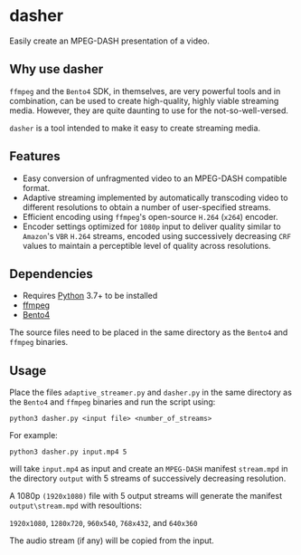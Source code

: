 # dasher
Easily create an MPEG-DASH presentation of a video.

## Why use dasher
`ffmpeg` and the `Bento4` SDK, in themselves, are very powerful tools and in combination, can be used to create high-quality, highly viable streaming media.
However, they are quite daunting to use for the not-so-well-versed. 

`dasher` is a tool intended to make it easy to create streaming media.

## Features
* Easy conversion of unfragmented video to an MPEG-DASH compatible format.
* Adaptive streaming implemented by automatically transcoding video to different resolutions to obtain a number of user-specified streams.
* Efficient encoding using `ffmpeg`'s open-source `H.264` (`x264`) encoder.
* Encoder settings optimized for `1080p` input to deliver quality similar to `Amazon`'s `VBR` `H.264` streams, encoded using successively decreasing `CRF` values to maintain
a perceptible level of quality across resolutions.

## Dependencies
* Requires [Python](https://www.python.org) 3.7+ to be installed
* [ffmpeg](https://ffmpeg.org)
* [Bento4](https://www.bento4.com)

The source files need to be placed in the same directory as the `Bento4` and `ffmpeg` binaries.

## Usage

Place the files `adaptive_streamer.py` and `dasher.py` in the same directory as the `Bento4` and `ffmpeg` binaries and run the script using:

`python3 dasher.py <input file> <number_of_streams>`

For example:

`python3 dasher.py input.mp4 5`

will take `input.mp4` as input and create an `MPEG-DASH` manifest `stream.mpd` in the directory `output` with 5 streams of successively decreasing resolution.

A 1080p `(1920x1080)` file with 5 output streams will generate the manifest `output\stream.mpd` with resoultions:

`1920x1080`, `1280x720`, `960x540`, `768x432`, and `640x360`

The audio stream (if any) will be copied from the input.

